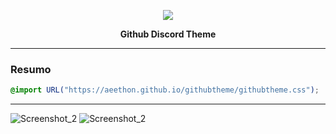 <p align="center">
    <img src="https://avatars3.githubusercontent.com/u/66197267?s=60&v=4">
    <p align="center"><b>Github Discord Theme</b><p>
</p>

<hr>


### Resumo

```css
@import URL("https://aeethon.github.io/githubtheme/githubtheme.css");
```

<hr>

![Screenshot_2](https://cdn.discordapp.com/attachments/742784048350625792/768584095114461205/Screenshot_1.png)
![Screenshot_2](https://cdn.discordapp.com/attachments/742784048350625792/768584096909099058/Screenshot_2.png)

